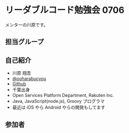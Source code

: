 # リーダブルコード勉強会 0706

メンターの川原です。

## 担当グループ


## 自己紹介

- 川原 翔吾
- [@ooharabucyou](https://twitter.com/ooharabucyou)
- [Github](https://twitter.com/ooharabucyou)
- 千葉出身
- Open Services Platform Department, Rakuten Inc.
- Java, JavaScript(node.js), Groovy プログラマ
- 最近は iOS やら Android やらの開発もしてます

## 参加者

<!-- 以下に参加者のGithubアカウントを追加してください -->
<!-- リスト形式でお願いします -->
<!-- Link が貼ってあると美しい -->

